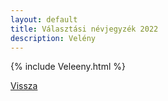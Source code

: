 ```yaml
---
layout: default
title: Választási névjegyzék 2022
description: Velény
---
```


{% include Veleeny.html %}

[Vissza](./)